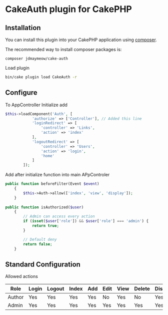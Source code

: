 # CakeAuth plugin for CakePHP

## Installation

You can install this plugin into your CakePHP application using [composer](http://getcomposer.org).

The recommended way to install composer packages is:

```
composer jdmaymeow/cake-auth
```

Load plugin

```bash
bin/cake plugin load CakeAuth -r
```


## Configure

To AppController Initialize add

```php
$this->loadComponent('Auth', [
            'authorize' => ['Controller'], // Added this line
            'loginRedirect' => [
                'controller' => 'Links',
                'action' => 'index'
            ],
            'logoutRedirect' => [
                'controller' => 'Users',
                'action' => 'login',
                'home'
            ]
        ]);
```

Add after initialize function into main APpControler

```php
public function beforeFilter(Event $event)
    {
        $this->Auth->allow(['index', 'view', 'display']);
    }
    
public function isAuthorized($user)
    {
        // Admin can access every action
        if (isset($user['role']) && $user['role'] === 'admin') {
            return true;
        }

        // Default deny
        return false;
    }
```

## Standard Configuration

Allowed actions

|Role|Login|Logout|Index|Add|Edit|View|Delete|Display|
|---|---|---|---|---|---|---|---|---|
|Author|Yes|Yes|Yes|Yes|No|Yes|No|Yes|
|Admin|Yes|Yes|Yes|Yes|Yes|Yes|Yes|Yes|

